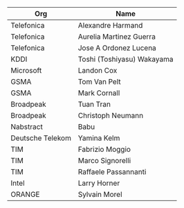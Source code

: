 | Org                    | Name                                                |
| -----------------------| ----------------------------------------------------|
| Telefonica | Alexandre Harmand |
| Telefonica | Aurelia Martinez Guerra |
| Telefonica | Jose A Ordonez Lucena |
| KDDI | Toshi (Toshiyasu) Wakayama |
| Microsoft | Landon Cox |
| GSMA | Tom Van Pelt |
| GSMA | Mark Cornall |
| Broadpeak  | Tuan Tran |
| Broadpeak | Christoph Neumann |
| Nabstract | Babu |
| Deutsche Telekom | Yamina Kelm |
| TIM | Fabrizio Moggio |
| TIM | Marco Signorelli |
| TIM | Raffaele Passannanti | 
| Intel | Larry Horner | 
| ORANGE | Sylvain Morel |
